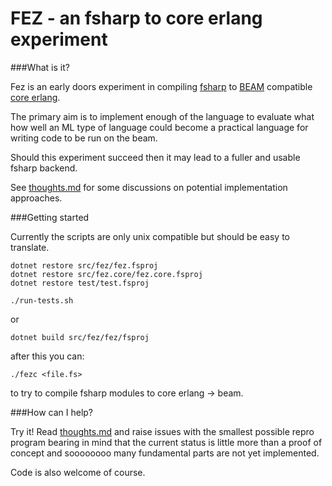 # FEZ - an fsharp to core erlang experiment

###What is it?

Fez is an early doors experiment in compiling [fsharp](http://fsharp.org) to
[BEAM](https://github.com/erlang/otp) compatible
[core erlang](https://www.it.uu.se/research/group/hipe/cerl).

The primary aim is to implement enough of the language to evaluate what how
well an ML type of language could become a practical language for writing
code to be run on the beam.

Should this experiment succeed then it may lead to a fuller and usable fsharp
backend.

See [thoughts.md](https://github.com/kjnilsson/fez/blob/HEAD/test/basics.fs)
for some discussions on potential implementation approaches.


###Getting started

Currently the scripts are only unix compatible but should be easy to translate.

```
dotnet restore src/fez/fez.fsproj
dotnet restore src/fez.core/fez.core.fsproj
dotnet restore test/test.fsproj

./run-tests.sh

```
or

```
dotnet build src/fez/fez/fsproj
```

after this you can:

```
./fezc <file.fs>
```

to try to compile fsharp modules to core erlang -> beam.


###How can I help?

Try it! Read [thoughts.md](https://github.com/kjnilsson/fez/blob/HEAD/test/basics.fs)
and raise issues with the smallest possible repro program bearing in mind that the current
status is little more than a proof of concept and soooooooo many fundamental parts
are not yet implemented.

Code is also welcome of course.



